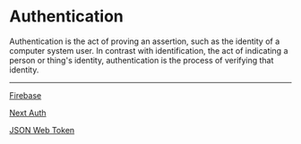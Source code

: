 # Authentication

Authentication is the act of proving an assertion, such as the identity of a computer system user. In contrast with identification, the act of indicating a person or thing's identity, authentication is the process of verifying that identity.

---

[Firebase](Authentication%201b2aeacbb2998142a2b2d0d7c0d0f658/Firebase%201b2aeacbb29981de8faadc8776d1b652.md)

[Next Auth](Authentication%201b2aeacbb2998142a2b2d0d7c0d0f658/Next%20Auth%201b2aeacbb29981b4abd1ecde8bb08300.md)

[JSON Web Token](Authentication%201b2aeacbb2998142a2b2d0d7c0d0f658/JSON%20Web%20Token%201b2aeacbb29981b3b264c738b02fc248.md)